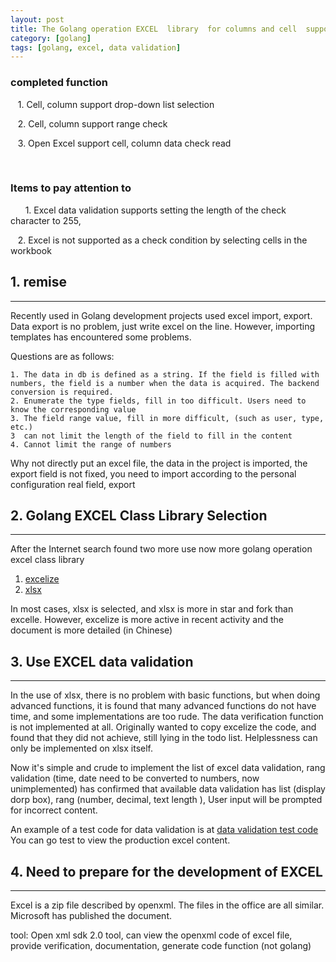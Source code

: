 ```yaml
---
layout: post
title: The Golang operation EXCEL  library  for columns and cell  supports data validation  (drop-down list, numeric text length check)
category: [golang]
tags: [golang, excel, data validation]
---
```



### completed function

   1. Cell, column support drop-down list selection
   
   2. Cell, column support range check
   
   3. Open Excel support cell, column data check read
   
  
### Items to pay attention to
  
   1. Excel data validation supports setting the length of the check character to 255,
   
   2. Excel is not supported as a check condition by selecting cells in the workbook


## 1. remise
---

Recently used in Golang development projects used excel import, export. Data export is no problem, just write excel on the line. However, importing templates has encountered some problems.

Questions are as follows:

    1. The data in db is defined as a string. If the field is filled with numbers, the field is a number when the data is acquired. The backend conversion is required.
    2. Enumerate the type fields, fill in too difficult. Users need to know the corresponding value
    3. The field range value, fill in more difficult, (such as user, type, etc.)
    3  can not limit the length of the field to fill in the content
    4. Cannot limit the range of numbers

Why not directly put an excel file, the data in the project is imported, the export field is not fixed, you need to import according to the personal configuration real field, export

## 2. Golang EXCEL Class Library Selection
---

After the Internet search found two more use now more golang operation excel class library
1. [excelize](https://github.com/360EntSecGroup-Skylar/excelize)
2. [xlsx](https://github.com/tealeg/xlsx)

In most cases, xlsx is selected, and xlsx is more in star and fork than excelle. However, excelize is more active in recent activity and the document is more detailed (in Chinese)


## 3. Use EXCEL data validation
---
In the use of xlsx, there is no problem with basic functions, but when doing advanced functions, it is found that many advanced functions do not have time, and some implementations are too rude. The data verification function is not implemented at all. Originally wanted to copy excelize the code, and found that they did not achieve, still lying in the todo list. Helplessness can only be implemented on xlsx itself.

Now it's simple and crude to implement the list of excel data validation, rang validation (time, date need to be converted to numbers, now unimplemented) has confirmed that available data validation has list (display dorp box), rang (number, decimal, text length ), User input will be prompted for incorrect content.

An example of a test code for data validation is at [data validation test code](https://github.com/rentiansheng/xlsx/blob/dev_master/datavalidation_test.go)
You can go test to view the production excel content.

## 4. Need to prepare for the development of EXCEL
---

Excel is a zip file described by openxml.
The files in the office are all similar. Microsoft has published the document.

tool:
Open xml sdk 2.0 tool, can view the openxml code of excel file, provide verification, documentation, generate code function (not golang)
